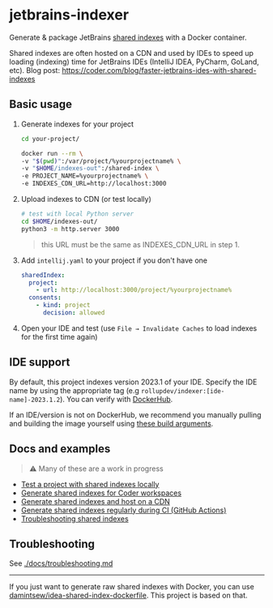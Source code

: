 # jetbrains-indexer

Generate & package JetBrains [shared indexes](https://www.jetbrains.com/help/idea/shared-indexes.html) with a Docker container.

Shared indexes are often hosted on a CDN and used by IDEs to speed up loading (indexing) time for JetBrains IDEs (IntelliJ IDEA, PyCharm, GoLand, etc). Blog post: <https://coder.com/blog/faster-jetbrains-ides-with-shared-indexes>

## Basic usage

1.  Generate indexes for your project

    ```sh
    cd your-project/

    docker run --rm \
    -v "$(pwd)":/var/project/%yourprojectname% \
    -v "$HOME/indexes-out":/shared-index \
    -e PROJECT_NAME=%yourprojectname% \
    -e INDEXES_CDN_URL=http://localhost:3000
    ```

1.  Upload indexes to CDN (or test locally)

    ```sh
    # test with local Python server
    cd $HOME/indexes-out/
    python3 -m http.server 3000
    ```

    > this URL must be the same as INDEXES_CDN_URL in step 1.

1.  Add `intellij.yaml` to your project if you don't have one

    ```yaml
    sharedIndex:
      project:
        - url: http://localhost:3000/project/%yourprojectname%
      consents:
        - kind: project
          decision: allowed
    ```

1.  Open your IDE and test (use `File → Invalidate Caches` to load indexes for the first time again)

## IDE support

By default, this project indexes version 2023.1 of your IDE. Specify the IDE name by using the appropriate tag (e.g `rollupdev/indexer:[ide-name]-2023.1.2`). You can verify with [DockerHub](https://hub.docker.com/r/rollupdev/indexer/tags).

If an IDE/version is not on DockerHub, we recommend you manually pulling and building the image yourself using [these build arguments](https://github.com/dockergiant/jetbrains-indexer/blob/master/image/Dockerfile#L3-L9).

## Docs and examples

> ⚠️ Many of these are a work in progress

- [Test a project with shared indexes locally](./docs/filesystem.md)
- [Generate shared indexes for Coder workspaces](./docs/coder.md)
- [Generate shared indexes and host on a CDN](./docs/cdn.md)
- [Generate shared indexes regularly during CI (GitHub Actions)](./docs/ci.md)
- [Troubleshooting shared indexes](./docs/troubleshooting.md)

## Troubleshooting

See [./docs/troubleshooting.md](./docs/troubleshooting.md)

---

If you just want to generate raw shared indexes with Docker, you can use [damintsew/idea-shared-index-dockerfile](https://github.com/damintsew/idea-shared-index-dockerfile). This project is based on that.
